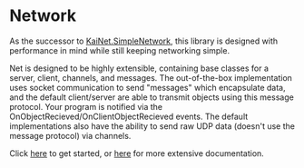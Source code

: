 # Network

As the successor to [KaiNet.SimpleNetwork](https://github.com/KaiNet-X/simple-network-library), this library is designed with 
performance in mind while still keeping networking simple.

Net is designed to be highly extensible, containing base classes for a server, client, channels, and messages. The out-of-the-box 
implementation uses socket communication to send "messages" which encapsulate data, and the default client/server are able to 
transmit objects using this message protocol. Your program is notified via the OnObjectRecieved/OnClientObjectRecieved events.
The default implementations also have the ability to send raw UDP data (doesn't use the message protocol) via channels.

Click [here](https://github.com/KaiNet-X/Network/blob/master/gettingStarted.md) to get started, or [here]() for more extensive documentation.
